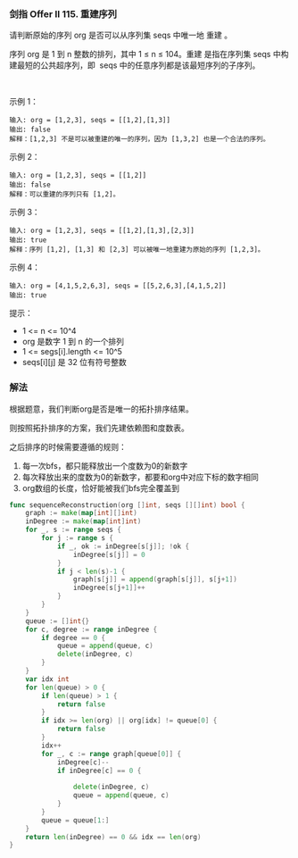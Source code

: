 ### 剑指 Offer II 115. 重建序列
请判断原始的序列 org 是否可以从序列集 seqs 中唯一地 重建 。

序列 org 是 1 到 n 整数的排列，其中 1 ≤ n ≤ 104。重建 是指在序列集 seqs 中构建最短的公共超序列，即  seqs 中的任意序列都是该最短序列的子序列。

 

示例 1：
```
输入: org = [1,2,3], seqs = [[1,2],[1,3]]
输出: false
解释：[1,2,3] 不是可以被重建的唯一的序列，因为 [1,3,2] 也是一个合法的序列。
```
示例 2：
```
输入: org = [1,2,3], seqs = [[1,2]]
输出: false
解释：可以重建的序列只有 [1,2]。
```
示例 3：
```
输入: org = [1,2,3], seqs = [[1,2],[1,3],[2,3]]
输出: true
解释：序列 [1,2], [1,3] 和 [2,3] 可以被唯一地重建为原始的序列 [1,2,3]。
```
示例 4：
```
输入: org = [4,1,5,2,6,3], seqs = [[5,2,6,3],[4,1,5,2]]
输出: true
```

提示：

- 1 <= n <= 10^4
- org 是数字 1 到 n 的一个排列
- 1 <= segs[i].length <= 10^5
- seqs[i][j] 是 32 位有符号整数

### 解法
根据题意，我们判断org是否是唯一的拓扑排序结果。

则按照拓扑排序的方案，我们先建依赖图和度数表。

之后排序的时候需要遵循的规则： 
1. 每一次bfs，都只能释放出一个度数为0的新数字
2. 每次释放出来的度数为0的新数字，都要和org中对应下标的数字相同
3. org数组的长度，恰好能被我们bfs完全覆盖到

```go
func sequenceReconstruction(org []int, seqs [][]int) bool {
    graph := make(map[int][]int)
    inDegree := make(map[int]int)
    for _, s := range seqs {
        for j := range s {
            if _, ok := inDegree[s[j]]; !ok {
                inDegree[s[j]] = 0
            }
            if j < len(s)-1 {
                graph[s[j]] = append(graph[s[j]], s[j+1])
                inDegree[s[j+1]]++
            }
        }
    }
    queue := []int{}
    for c, degree := range inDegree {
        if degree == 0 {
            queue = append(queue, c)
            delete(inDegree, c)
        }
    }
    var idx int
    for len(queue) > 0 {
        if len(queue) > 1 {
            return false
        }
        if idx >= len(org) || org[idx] != queue[0] {
            return false
        }
        idx++
        for _, c := range graph[queue[0]] {
            inDegree[c]--
            if inDegree[c] == 0 {
                
                delete(inDegree, c)
                queue = append(queue, c)
            }
        }
        queue = queue[1:]
    }
    return len(inDegree) == 0 && idx == len(org)
}
```